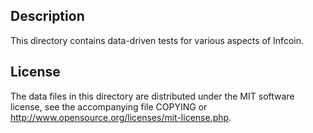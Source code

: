 Description
------------

This directory contains data-driven tests for various aspects of Infcoin.

License
--------

The data files in this directory are distributed under the MIT software
license, see the accompanying file COPYING or
http://www.opensource.org/licenses/mit-license.php.

